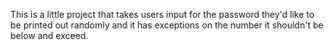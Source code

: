 This is a little project that takes users input for the password they'd like to be printed out randomly and it has exceptions on the number it shouldn't be below and exceed. 